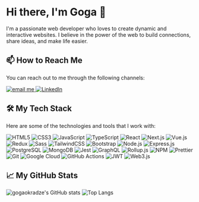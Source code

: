 # Hi there, I'm Goga 👋

I'm a passionate web developer who loves to create dynamic and interactive websites. I believe in the power of the web to build connections, share ideas, and make life easier.

## 📫 How to Reach Me

You can reach out to me through the following channels:

<a href="mailto:g.okradze.dev@gmail.com">
    <img src="https://img.shields.io/badge/Email-D14836?style=for-the-badge&logo=gmail&logoColor=white" alt="email me" />
</a>

<a href="https://www.linkedin.com/in/goga-okradze/" target="_blank">
    <img src="https://img.shields.io/badge/LinkedIn-0077B5?style=for-the-badge&logo=linkedin&logoColor=white" alt="LinkedIn" />
</a>

## 🛠️ My Tech Stack

Here are some of the technologies and tools that I work with:

![HTML5](https://img.shields.io/badge/-HTML5-E34F26?style=flat&logo=html5&logoColor=white)
![CSS3](https://img.shields.io/badge/-CSS3-1572B6?style=flat&logo=css3)
![JavaScript](https://img.shields.io/badge/-JavaScript-F7DF1E?style=flat&logo=javascript&logoColor=black)
![TypeScript](https://img.shields.io/badge/-TypeScript-007ACC?style=flat&logo=typescript)
![React](https://img.shields.io/badge/-React-61DAFB?style=flat&logo=react&logoColor=black)
![Next.js](https://img.shields.io/badge/-Next.js-000000?style=flat&logo=next.js)
![Vue.js](https://img.shields.io/badge/-Vue.js-4FC08D?style=flat&logo=vue.js&logoColor=white)
![Redux](https://img.shields.io/badge/-Redux-764ABC?style=flat&logo=redux)
![Sass](https://img.shields.io/badge/-Sass-CC6699?style=flat&logo=sass&logoColor=white)
![TailwindCSS](https://img.shields.io/badge/-TailwindCSS-38B2AC?style=flat&logo=tailwind-css&logoColor=white)
![Bootstrap](https://img.shields.io/badge/-Bootstrap-563D7C?style=flat&logo=bootstrap)
![Node.js](https://img.shields.io/badge/-Node.js-339933?style=flat&logo=node.js&logoColor=white)
![Express.js](https://img.shields.io/badge/-Express.js-000000?style=flat&logo=express)
![PostgreSQL](https://img.shields.io/badge/-PostgreSQL-336791?style=flat&logo=postgresql)
![MongoDB](https://img.shields.io/badge/-MongoDB-47A248?style=flat&logo=mongodb&logoColor=white)
![Jest](https://img.shields.io/badge/-Jest-C21325?style=flat&logo=jest&logoColor=white)
![GraphQL](https://img.shields.io/badge/-GraphQL-E434AA?style=flat&logo=graphql)
![Rollup.js](https://img.shields.io/badge/-Rollup.js-EC4A3F?style=flat&logo=rollup.js&logoColor=white)
![NPM](https://img.shields.io/badge/-NPM-CB3837?style=flat&logo=npm)
![Prettier](https://img.shields.io/badge/-Prettier-F7B93E?style=flat&logo=prettier&logoColor=white)
![Git](https://img.shields.io/badge/-Git-F05032?style=flat&logo=git&logoColor=white)
![Google Cloud](https://img.shields.io/badge/-Google_Cloud-4285F4?style=flat&logo=google-cloud&logoColor=white)
![GitHub Actions](https://img.shields.io/badge/-GitHub_Actions-2088FF?style=flat&logo=github-actions&logoColor=white)
![JWT](https://img.shields.io/badge/-JWT-000000?style=flat&logo=json-web-tokens)
![Web3.js](https://img.shields.io/badge/-Web3.js-F16822?style=flat&logo=web3.js&logoColor=white)



## 📈 My GitHub Stats

![gogaokradze's GitHub stats](https://github-readme-stats.vercel.app/api?username=gogaokradze&show_icons=true&theme=radical)
![Top Langs](https://github-readme-stats.vercel.app/api/top-langs/?username=gogaokradze&layout=compact)

